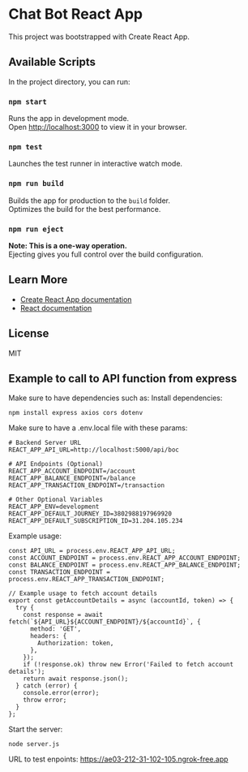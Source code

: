 # Chat Bot React App

This project was bootstrapped with Create React App.

## Available Scripts

In the project directory, you can run:

### `npm start`

Runs the app in development mode.\
Open [http://localhost:3000](http://localhost:3000) to view it in your browser.

### `npm test`

Launches the test runner in interactive watch mode.

### `npm run build`

Builds the app for production to the `build` folder.\
Optimizes the build for the best performance.

### `npm run eject`

**Note: This is a one-way operation.**\
Ejecting gives you full control over the build configuration.

## Learn More

- [Create React App documentation](https://facebook.github.io/create-react-app/docs/getting-started)
- [React documentation](https://reactjs.org/)

## License

MIT

## Example to call to API function from express

Make sure to have dependencies such as: 
Install dependencies:
```
npm install express axios cors dotenv
```
Make sure to have a .env.local file with these params:
```
# Backend Server URL
REACT_APP_API_URL=http://localhost:5000/api/boc

# API Endpoints (Optional)
REACT_APP_ACCOUNT_ENDPOINT=/account
REACT_APP_BALANCE_ENDPOINT=/balance
REACT_APP_TRANSACTION_ENDPOINT=/transaction

# Other Optional Variables
REACT_APP_ENV=development
REACT_APP_DEFAULT_JOURNEY_ID=3802988197969920
REACT_APP_DEFAULT_SUBSCRIPTION_ID=31.204.105.234
```
Example usage:
```
const API_URL = process.env.REACT_APP_API_URL;
const ACCOUNT_ENDPOINT = process.env.REACT_APP_ACCOUNT_ENDPOINT;
const BALANCE_ENDPOINT = process.env.REACT_APP_BALANCE_ENDPOINT;
const TRANSACTION_ENDPOINT = process.env.REACT_APP_TRANSACTION_ENDPOINT;

// Example usage to fetch account details
export const getAccountDetails = async (accountId, token) => {
  try {
    const response = await fetch(`${API_URL}${ACCOUNT_ENDPOINT}/${accountId}`, {
      method: 'GET',
      headers: {
        Authorization: token,
      },
    });
    if (!response.ok) throw new Error('Failed to fetch account details');
    return await response.json();
  } catch (error) {
    console.error(error);
    throw error;
  }
};
```
Start the server:
```
node server.js
```
URL to test enpoints:
https://ae03-212-31-102-105.ngrok-free.app
